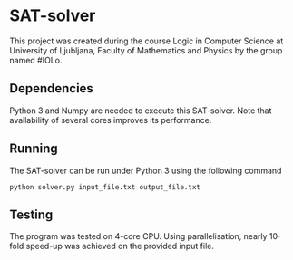 # SAT-solver
This project was created during the course Logic in Computer Science at 
University of Ljubljana, Faculty of Mathematics and Physics by the group 
named #IOLo.

## Dependencies
Python 3 and Numpy are needed to execute this SAT-solver. Note that 
availability of several cores improves its performance.

## Running
The SAT-solver can be run under Python 3 using the following command
```
python solver.py input_file.txt output_file.txt
```
 
## Testing
The program was tested on 4-core CPU. Using parallelisation, nearly 10-fold 
speed-up was achieved on the provided input file.